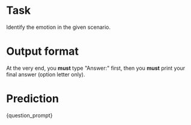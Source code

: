 # Task
Identify the emotion in the given scenario.

# Output format
At the very end, you **must** type "Answer:" first, then you **must** print your final answer (option letter only).

# Prediction
{question_prompt}